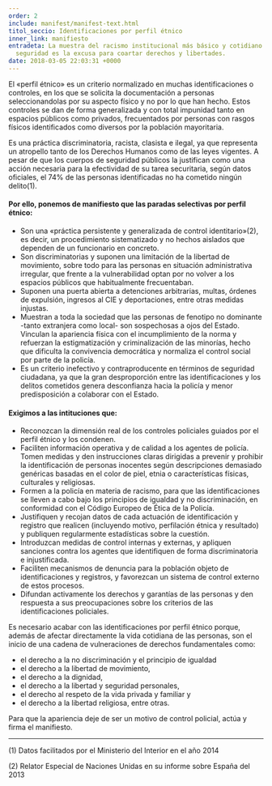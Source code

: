 ```yaml
---
order: 2
include: manifest/manifest-text.html
titol_seccio: Identificaciones por perfil étnico
inner_link: manifiesto
entradeta: La muestra del racismo institucional más básico y cotidiano. Cuando la
  seguridad es la excusa para coartar derechos y libertades.
date: 2018-03-05 22:03:31 +0000
---
```

El «perfil étnico» es un criterio normalizado en muchas identificaciones o controles, en los que se solicita la documentación a personas seleccionandolas por su aspecto físico y no por lo que han hecho. Estos controles se dan de forma generalizada y con total impunidad tanto en espacios públicos como privados, frecuentados por personas con rasgos físicos identificados como diversos por la población mayoritaria.

Es una práctica discriminatoria, racista, clasista e ilegal, ya que representa un atropello tanto de los Derechos Humanos como de las leyes vigentes. A pesar de que los cuerpos de seguridad públicos la justifican como una acción necesaria para la efectividad de su tarea securitaria, según datos oficiales, el 74% de las personas identificadas no ha cometido ningún delito<span class="a1-note">(1)</span>.

#### Por ello, ponemos de manifiesto que las paradas selectivas por perfil étnico:

* Son una «práctica persistente y generalizada de control identitario»<span class="a1-note">(2)</span>, es decir, un procedimiento sistematizado y no hechos aislados que dependen de un funcionario en concreto.
* Son discriminatorias y suponen una limitación de la libertad de movimiento, sobre todo para las personas en situación administrativa irregular, que frente a la vulnerabilidad optan por no volver a los espacios públicos que habitualmente frecuentaban.
* Suponen una puerta abierta a detenciones arbitrarias, multas, órdenes de expulsión, ingresos al CIE y deportaciones, entre otras medidas injustas.
* Muestran a toda la sociedad que las personas de fenotipo no dominante -tanto extranjera como local- son sospechosas a ojos del Estado. Vinculan la apariencia física con el incumplimiento de la norma y refuerzan la estigmatización y criminalización de las minorías, hecho que dificulta la convivencia democrática y normaliza el control social por parte de la policía.
* Es un criterio inefectivo y contraproducente en términos de seguridad ciudadana, ya que la gran desproporción entre las identificaciones y los delitos cometidos genera desconfianza hacia la policía y menor predisposición a colaborar con el Estado.

#### Exigimos a las intituciones que:

* Reconozcan la dimensión real de los controles policiales guiados por el perfil étnico y los condenen.
* Faciliten información operativa y de calidad a los agentes de policía. Tomen medidas y den instrucciones claras dirigidas a prevenir y prohibir la identificación de personas inocentes según descripciones demasiado genéricas basadas en el color de piel, etnia o características físicas, culturales y religiosas.
* Formen a la policía en materia de racismo, para que las identificaciones se lleven a cabo bajo los principios de igualdad y no discriminación, en conformidad con el Código Europeo de Ética de la Policía.
* Justifiquen y recojan datos de cada actuación de identificación y registro que realicen (incluyendo motivo, perfilación étnica y resultado) y publiquen regularmente estadísticas sobre la cuestión.
* Introduzcan medidas de control internas y externas, y apliquen sanciones contra los agentes que identifiquen de forma discriminatoria e injustificada.
* Faciliten mecanismos de denuncia para la población objeto de identificaciones y registros, y favorezcan un sistema de control externo de estos procesos.
* Difundan activamente los derechos y garantías de las personas y den respuesta a sus preocupaciones sobre los criterios de las identificaciones policiales.

Es necesario acabar con las identificaciones por perfil étnico porque, además de afectar directamente la vida cotidiana de las personas, son el inicio de una cadena de vulneraciones de derechos fundamentales como:

* el derecho a la no discriminación y el principio de igualdad
* el derecho a la libertad de movimiento,
* el derecho a la dignidad,
* el derecho a la libertad y seguridad personales,
* el derecho al respeto de la vida privada y familiar y
* el derecho a la libertad religiosa, entre otras.

Para que la apariencia deje de ser un motivo de control policial, actúa y firma el manifiesto.
<hr>
<div class="a1-note">
<p>(1) Datos facilitados por el Ministerio del Interior en el año 2014</p>
<p>(2) Relator Especial de Naciones Unidas en su informe sobre España del 2013</p>
</div>